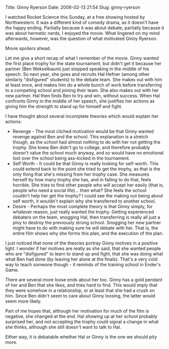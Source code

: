 Title: Ginny Ryerson
Date: 2008-02-13 21:54
Slug: ginny-ryerson

I watched Rocket Science this Sunday, at a free showing hosted by
Northwestern. It was a different kind of comedy drama, as it doesn't
have <span style="font-style:italic;">the</span> happy ending. Partially
because it was about debate, partially because it was about hermetic
nerds, I enjoyed the movie. What lingered on my mind afterwards,
however, was the question of what motivated Ginny Ryerson.

Movie spoilers ahead.

Let me give a short recap of what I remember of the movie. Ginny wanted
the first place trophy for the state tournament, but didn't get it
because her partner (Ben Wekselbaum) just stopped speaking in the middle
of his speech. So next year, she goes and recruits Hal Hefner (among
other similarly "disfigured" students) to the debate team. She makes out
with him at least once, and makes him do a whole bunch of work before
transferring to a competing school and joining their team. She also
makes out with her new partner. Hal then finds Ben to try and win,
without success. When Hal confronts Ginny in the middle of her speech,
she justifies her actions as giving him the strength to stand up for
himself and fight.

I have thought about several incomplete theories which would explain her
actions:

-   Revenge - The most cliched motivation would be that Ginny wanted
    revenge against Ben and the school. This explanation is a stretch
    though, as the school had almost nothing to do with her not getting
    the trophy. She knew Ben didn't go to college, and therefore
    probably doesn't value the school much anyway, and so would have no
    emotional lost over the school being ass-kicked in the tournament.
-   Self Worth - It could be that Ginny is really looking for
    self-worth. This could extend back to the point she tried to get the
    trophy, as that is the only thing that she's missing from her trophy
    case. She measures herself by how many trophy she has, and in
    failing to do that, feels horrible. She tries to find other people
    who will accept her easily (that is, people who need a social
    life)... then what? She feels the school couldn't help her get the
    trophy? I could see the making out being about self worth, it
    wouldn't explain why she transferred to another school.
-   Desire - Perhaps the most complete theory is that Ginny simply, for
    whatever reason, just really wanted the trophy. Getting experienced
    debaters on the team, snogging Hal, then transferring is really all
    just a ploy to destroy the previously strong school. Snogging her
    new partner might have to do with making sure he will debate with
    her. That is, the entire film shows why she forms this plan, and the
    execution of the plan.

I just noticed that none of the theories portray Ginny motives in a
positive light. I wonder if her motives are really as she said, that she
wanted people who are "disfigured" to learn to stand up and fight, that
she was doing what what Ben had done (by leaving her alone at the
finals). That's a very cold way to teach someone though - it reminds of
the training school in Ender's Game.

There are several more loose ends about her too. Ginny has a gold
pendant of her and Ben that she likes, and tries hard to find. This
would imply that they were somehow in a relationship, or at least that
she had a crush on him. Since Ben didn't seem to care about Ginny
loosing, the latter would seem more likely.

Part of me hopes that, although her motivation for much of the film is
negative, she changed at the end. Hal showing up at her school probably
surprised her, and not accepting the trophy could signal a change in
what she thinks, although she still doesn't want to talk to Hal.

Either way, it is debatable whether Hal or Ginny is the one we should
pity more.

